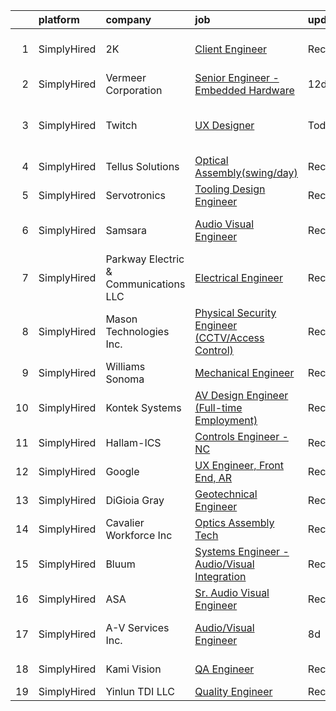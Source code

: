 

|    | platform    | company                               | job                                                                                                                                                          | update_time   | location                       |
|---:|:------------|:--------------------------------------|:-------------------------------------------------------------------------------------------------------------------------------------------------------------|:--------------|:-------------------------------|
|  1 | SimplyHired | 2K                                    | [Client Engineer](https://www.simplyhired.com/job/cZQPejets_NczKFD1bJGQfuiF30IOqtKPMA8Q71l0bbINwIaMD4i5w?q=visual+engineer)                                  | Recently      | Novato, CA +1 location         |
|  2 | SimplyHired | Vermeer Corporation                   | [Senior Engineer - Embedded Hardware](https://www.simplyhired.com/job/zhZ4_VXlGSZvPdRAdPWx0EnjUdpTOyaCf0OvNpIc2F4Pj0JlA80eFA?q=visual+engineer)              | 12d           | Pella, IA                      |
|  3 | SimplyHired | Twitch                                | [UX Designer](https://www.simplyhired.com/job/JgC0phD8UHMY6w_GYDEQv1StM0T7jCoE7g8-DAC0SopcYGftun2qZQ?q=visual+engineer)                                      | Today         | San Francisco, CA +2 locations |
|  4 | SimplyHired | Tellus Solutions                      | [Optical Assembly(swing/day)](https://www.simplyhired.com/job/9rET4DF5NMmry69zbSqyH8A7n2iDmmBwM7mOTOA8aNFI1YXfvjazpw?q=visual+engineer)                      | Recently      | Santa Clara, CA                |
|  5 | SimplyHired | Servotronics                          | [Tooling Design Engineer](https://www.simplyhired.com/job/1bh4CJulI-MtCfnD3GSu_AGzPy_EGA6QFmqhHb1xEg6RctiE-EEkPA?q=visual+engineer)                          | Recently      | Elma, NY                       |
|  6 | SimplyHired | Samsara                               | [Audio Visual Engineer](https://www.simplyhired.com/job/CcoVcm9p4Qd4voBLNkDEOgmfaIrkhDsDLWKTvfUfZkXr2kM48m9-cA?q=visual+engineer)                            | Recently      | San Francisco, CA              |
|  7 | SimplyHired | Parkway Electric & Communications LLC | [Electrical Engineer](https://www.simplyhired.com/job/USKrkUPffAtlJQ8ie9ZRYx_3HZhBSMvg5QsoWenX0kv1iKFJrGvTnA?q=visual+engineer)                              | Recently      | Holland, MI                    |
|  8 | SimplyHired | Mason Technologies Inc.               | [Physical Security Engineer (CCTV/Access Control)](https://www.simplyhired.com/job/fbk0Spdm3iGpzBo_FP8oGqmmCYM2qNlfT3oXa5-iDQPGhiCTN8yaTg?q=visual+engineer) | Recently      | Deer Park, NY                  |
|  9 | SimplyHired | Williams Sonoma                       | [Mechanical Engineer](https://www.simplyhired.com/job/sWTeGDFSdzN5Qr8kwWNT3J4Xj2NFdH51HR56MMgQDL0Cwshfg9e1EA?q=visual+engineer)                              | Recently      | San Jose, CA                   |
| 10 | SimplyHired | Kontek Systems                        | [AV Design Engineer (Full-time Employment)](https://www.simplyhired.com/job/0vonORRrQ8F_-OnaP7FruNFTpTHWqsYacgBsioJq-IiAPbYZ2PXX0Q?q=visual+engineer)        | Recently      | Durham, NC                     |
| 11 | SimplyHired | Hallam-ICS                            | [Controls Engineer - NC](https://www.simplyhired.com/job/DOGd1C5hBebf7bjHF04ZQmod2c1lYghbzwR0BEiad8ecdQ1pyL6f4w?q=visual+engineer)                           | Recently      | Apex, NC                       |
| 12 | SimplyHired | Google                                | [UX Engineer, Front End, AR](https://www.simplyhired.com/job/MT11ThdpkYChRJqs18_BxsUEdF4oC4xkXdi6tjG_Lsn5ngy6KI0Tuw?q=visual+engineer)                       | Recently      | Mountain View, CA              |
| 13 | SimplyHired | DiGioia Gray                          | [Geotechnical Engineer](https://www.simplyhired.com/job/0ULkxwt6RlJIgUkOm0erK33Df9ZYCMYjgFPK0V5jBjivjum255AonQ?q=visual+engineer)                            | Recently      | Gilbert, AZ                    |
| 14 | SimplyHired | Cavalier Workforce Inc                | [Optics Assembly Tech](https://www.simplyhired.com/job/6tILD7XM6ImXSoNJOePjEih9Ml_khmVLqw5YIDNRXVFQF0AlbUpZeA?q=visual+engineer)                             | Recently      | Santa Clara, CA                |
| 15 | SimplyHired | Bluum                                 | [Systems Engineer - Audio/Visual Integration](https://www.simplyhired.com/job/OvFY_eQzqVvWgK81QEEghMR8FO6Tif3YI2aOinMeLeBlw0pyGMlVRw?q=visual+engineer)      | Recently      | San Francisco, CA              |
| 16 | SimplyHired | ASA                                   | [Sr. Audio Visual Engineer](https://www.simplyhired.com/job/u6HjEjOoK-LxAqZRk5lo7pkZ2qO5N5BIEqkDodoAOVOT9T7rFMTpMw?q=visual+engineer)                        | Recently      | Santa Clara, CA                |
| 17 | SimplyHired | A-V Services Inc.                     | [Audio/Visual Engineer](https://www.simplyhired.com/job/6Z3oMnStDY5j8VKR3WEXCU_a5LGf3nzIRnP3L6-57I4_fP_XX3XUDA?q=visual+engineer)                            | 8d            | San Francisco, CA              |
| 18 | SimplyHired | Kami Vision                           | [QA Engineer](https://www.simplyhired.com/job/djfIQmJQkp5d4uQVc5eQDO5xchDvZeXvZpXBSCpjD7vXNYtko9NDwQ?q=visual+engineer)                                      | Recently      | San Jose, CA                   |
| 19 | SimplyHired | Yinlun TDI LLC                        | [Quality Engineer](https://www.simplyhired.com/job/QSDOTqonlPSP8a911-9JJ065GTyAP3vtvUnQKREvFmhOaq2afCGZvA?q=visual+engineer)                                 | Recently      | Peoria, IL                     |
